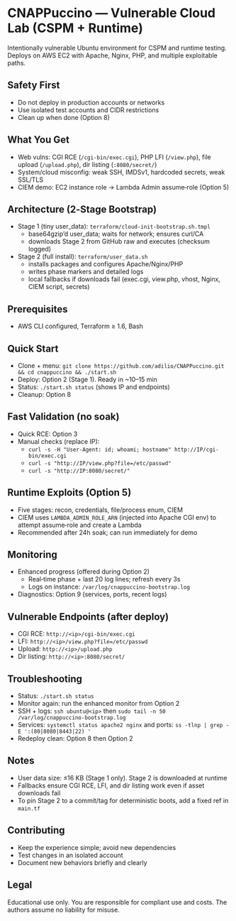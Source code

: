 # CNAPPuccino — Vulnerable Cloud Lab (CSPM + Runtime)

Intentionally vulnerable Ubuntu environment for CSPM and runtime testing. Deploys on AWS EC2 with Apache, Nginx, PHP, and multiple exploitable paths.

## Safety First
- Do not deploy in production accounts or networks
- Use isolated test accounts and CIDR restrictions
- Clean up when done (Option 8)

## What You Get
- Web vulns: CGI RCE (`/cgi-bin/exec.cgi`), PHP LFI (`/view.php`), file upload (`/upload.php`), dir listing (`:8080/secret/`)
- System/cloud misconfig: weak SSH, IMDSv1, hardcoded secrets, weak SSL/TLS
- CIEM demo: EC2 instance role → Lambda Admin assume‑role (Option 5)

## Architecture (2‑Stage Bootstrap)
- Stage 1 (tiny user_data): `terraform/cloud-init-bootstrap.sh.tmpl`
  - base64gzip’d user_data; waits for network; ensures curl/CA
  - downloads Stage 2 from GitHub raw and executes (checksum logged)
- Stage 2 (full install): `terraform/user_data.sh`
  - installs packages and configures Apache/Nginx/PHP
  - writes phase markers and detailed logs
  - local fallbacks if downloads fail (exec.cgi, view.php, vhost, Nginx, CIEM script, secrets)

## Prerequisites
- AWS CLI configured, Terraform ≥ 1.6, Bash

## Quick Start
- Clone + menu: `git clone https://github.com/adilio/CNAPPuccino.git && cd cnappuccino && ./start.sh`
- Deploy: Option 2 (Stage 1). Ready in ~10–15 min
- Status: `./start.sh status` (shows IP and endpoints)
- Cleanup: Option 8

## Fast Validation (no soak)
- Quick RCE: Option 3
- Manual checks (replace IP):
  - `curl -s -H "User-Agent: id; whoami; hostname" http://IP/cgi-bin/exec.cgi`
  - `curl -s "http://IP/view.php?file=/etc/passwd"`
  - `curl -s "http://IP:8080/secret/"`

## Runtime Exploits (Option 5)
- Five stages: recon, credentials, file/process enum, CIEM
- CIEM uses `LAMBDA_ADMIN_ROLE_ARN` (injected into Apache CGI env) to attempt assume‑role and create a Lambda
- Recommended after 24h soak; can run immediately for demo

## Monitoring
- Enhanced progress (offered during Option 2)
  - Real‑time phase + last 20 log lines; refresh every 3s
  - Logs on instance: `/var/log/cnappuccino-bootstrap.log`
- Diagnostics: Option 9 (services, ports, recent logs)

## Vulnerable Endpoints (after deploy)
- CGI RCE: `http://<ip>/cgi-bin/exec.cgi`
- LFI: `http://<ip>/view.php?file=/etc/passwd`
- Upload: `http://<ip>/upload.php`
- Dir listing: `http://<ip>:8080/secret/`

## Troubleshooting
- Status: `./start.sh status`
- Monitor again: run the enhanced monitor from Option 2
- SSH + logs: `ssh ubuntu@<ip>` then `sudo tail -n 50 /var/log/cnappuccino-bootstrap.log`
- Services: `systemctl status apache2 nginx` and ports: `ss -tlnp | grep -E ':(80|8080|8443|22) '`
- Redeploy clean: Option 8 then Option 2

## Notes
- User data size: ≤16 KB (Stage 1 only). Stage 2 is downloaded at runtime
- Fallbacks ensure CGI RCE, LFI, and dir listing work even if asset downloads fail
- To pin Stage 2 to a commit/tag for deterministic boots, add a fixed ref in `main.tf`

## Contributing
- Keep the experience simple; avoid new dependencies
- Test changes in an isolated account
- Document new behaviors briefly and clearly

## Legal
Educational use only. You are responsible for compliant use and costs. The authors assume no liability for misuse.


